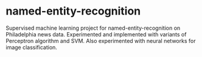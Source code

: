 # named-entity-recognition
Supervised machine learning project for named-entity-recognition on Philadelphia news data. Experimented and implemented with variants of Perceptron algorithm and SVM. Also experimented with neural networks for image classification. 
